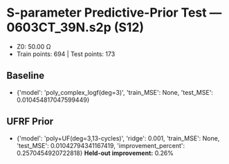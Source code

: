 # S-parameter Predictive-Prior Test — 0603CT_39N.s2p (S12)
- Z0: 50.00 Ω
- Train points: 694  |  Test points: 173

## Baseline
- {'model': 'poly_complex_logf(deg=3)', 'train_MSE': None, 'test_MSE': 0.010454817047599449}

## UFRF Prior
- {'model': 'poly+UF(deg=3,13-cycles)', 'ridge': 0.001, 'train_MSE': None, 'test_MSE': 0.01042794341167419, 'improvement_percent': 0.2570454920722818}
**Held-out improvement:** 0.26%